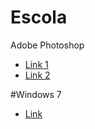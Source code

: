 # Escola

Adobe Photoshop
* [Link 1](https://github.com/MarcosVitor2005/CENTRO_DE_ESTUDO/raw/main/docs/arquivos/PS32Bits.7z)
* [Link 2](https://mega.nz/folder/QLQA2RQC#WQPWRjhfOOh4gLaKwbTEQQ)

#Windows 7

* [Link](/paginas/windows.md)
